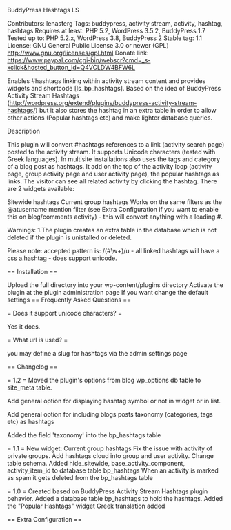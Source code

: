 BuddyPress Hashtags LS

Contributors: lenasterg Tags: buddypress, activity stream, activity, hashtag, hashtags Requires at least: PHP 5.2, WordPress 3.5.2, BuddyPress 1.7 Tested up to: PHP 5.2.x, WordPress 3.8, BuddyPress 2 Stable tag: 1.1 License: GNU General Public License 3.0 or newer (GPL) http://www.gnu.org/licenses/gpl.html Donate link: https://www.paypal.com/cgi-bin/webscr?cmd=_s-xclick&hosted_button_id=Q4VCLDW4BFW6L

Enables #hashtags linking within activity stream content and provides widgets and shortcode [ls_bp_hashtags]. Based on the idea of BuddyPress Activity Stream Hashtags (http://wordpress.org/extend/plugins/buddypress-activity-stream-hashtags/) but it also stores the hashtag in an extra table in order to allow other actions (Popular hashtags etc) and make lighter database queries.

Description

This plugin will convert #hashtags references to a link (activity search page) posted to the activity stream. It supports Unicode characters (tested with Greek languages). In multisite installations also uses the tags and category of a blog post as hashtags. It add on the top of the activity loop (activity page, group activity page and user activity page), the popular hashtags as links. The visitor can see all related activity by clicking the hashtag. There are 2 widgets available:

Sitewide hashtags
Current group hashtags
Works on the same filters as the @atusername mention filter (see Extra Configuration if you want to enable this on blog/comments activity) - this will convert anything with a leading #.

Warnings: 1.The plugin creates an extra table in the database which is not deleted if the plugin is unistalled or deleted.

Please note: accepted pattern is: /(#\w+)/u - all linked hashtags will have a css a.hashtag - does support unicode.

== Installation ==

Upload the full directory into your wp-content/plugins directory
Activate the plugin at the plugin administration page
If you want change the default settings
== Frequently Asked Questions ==

= Does it support unicode characters? =

Yes it does.

= What url is used? =

you may define a slug for hashtags via the admin settings page

== Changelog ==

= 1.2 = Moved the plugin's options from blog wp_options db table to site_meta table.

Add general option for displaying hashtag symbol or not in widget or in list.

Add general option for including blogs posts taxonomy (categories, tags etc) as hashtags

Added the field 'taxonomy' into the bp_hashtags table

= 1.1 = New widget: Current group hashtags Fix the issue with activity of private groups. Add hashtags cloud into group and user activity. Change table schema. Added hide_sitewide, base_activity_component, activity_item_id to database table bp_hashtags When an activity is marked as spam it gets deleted from the bp_hashtags table

= 1.0 = Created based on BuddyPress Activity Stream Hashtags plugin behavior. Added a database table bp_hashtags to hold the hashtags. Added the "Popular Hashtags" widget Greek translation added

== Extra Configuration ==
